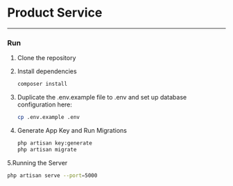 # Product Service

---

### Run

1. Clone the repository

2. Install dependencies

   ```bash
   composer install
   ```

3. Duplicate the .env.example file to .env and set up  database configuration here:

    ```bash
    cp .env.example .env
    ```

4. Generate App Key and Run Migrations

   ```bash
   php artisan key:generate
   php artisan migrate
   ```
5.Running the Server

   ```bash
   php artisan serve --port=5000
   ```
   
